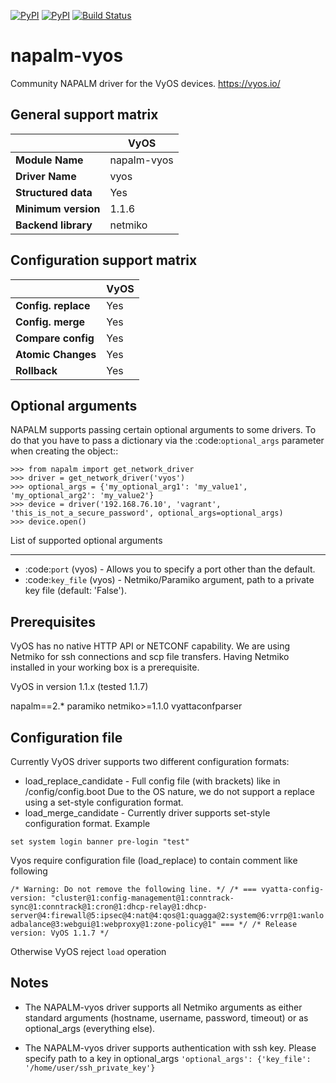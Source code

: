 [![PyPI](https://img.shields.io/pypi/v/napalm-vyos.svg)](https://pypi.python.org/pypi/napalm-vyos)
[![PyPI](https://img.shields.io/pypi/dm/napalm-vyos.svg)](https://pypi.python.org/pypi/napalm-vyos)
[![Build Status](https://travis-ci.org/napalm-automation-community/napalm-vyos.svg?branch=master)](https://travis-ci.org/napalm-automation-community/napalm-vyos)

# napalm-vyos

Community NAPALM driver for the VyOS devices. https://vyos.io/


General support matrix
----------------------


 |                    | VyOS         |
 |--------------------|--------------|
 |**Module Name**     |  napalm-vyos |
 |**Driver Name**     |  vyos        |
 |**Structured data** |  Yes         |
 |**Minimum version** |  1.1.6       |
 |**Backend library** |  netmiko     |



Configuration support matrix
----------------------------

|                     |  VyOS |
| ------------------- | ----- |
| **Config. replace** |  Yes  |
| **Config. merge**   |  Yes  |
|**Compare config**   |  Yes  |
| **Atomic Changes**  |  Yes  |
| **Rollback**        |  Yes  |



Optional arguments
------------------

NAPALM supports passing certain optional arguments to some drivers. To do that you have to pass a dictionary via the
:code:`optional_args` parameter when creating the object::

    >>> from napalm import get_network_driver
    >>> driver = get_network_driver('vyos')
    >>> optional_args = {'my_optional_arg1': 'my_value1', 'my_optional_arg2': 'my_value2'}
    >>> device = driver('192.168.76.10', 'vagrant', 'this_is_not_a_secure_password', optional_args=optional_args)
    >>> device.open()

List of supported optional arguments
____________________________________

* :code:`port` (vyos) - Allows you to specify a port other than the default.
* :code:`key_file` (vyos) - Netmiko/Paramiko argument, path to a private key file (default: 'False').



Prerequisites
-------------


VyOS has no native HTTP API or NETCONF capability.
We are using Netmiko for ssh connections and scp file transfers.
Having Netmiko installed in your working box is a prerequisite.

VyOS in version 1.1.x (tested 1.1.7)

napalm==2.*
paramiko
netmiko>=1.1.0
vyattaconfparser



Configuration file
------------------

Currently VyOS driver supports two different configuration formats:
* load_replace_candidate - Full config file (with brackets) like in /config/config.boot
Due to the OS nature,  we do not support a replace using
a set-style configuration format.
* load_merge_candidate - Currently driver supports set-style configuration format.
Example

`set system login banner pre-login "test"`

Vyos require configuration file (load_replace) to contain comment like following

`/* Warning: Do not remove the following line. */
/* === vyatta-config-version: "cluster@1:config-management@1:conntrack-sync@1:conntrack@1:cron@1:dhcp-relay@1:dhcp-server@4:firewall@5:ipsec@4:nat@4:qos@1:quagga@2:system@6:vrrp@1:wanloadbalance@3:webgui@1:webproxy@1:zone-policy@1" === */
/* Release version: VyOS 1.1.7 */`

Otherwise VyOS reject `load` operation

Notes
------------------
* The NAPALM-vyos driver supports all Netmiko arguments as either standard arguments (hostname, username, password, timeout) or as optional_args (everything else).

* The NAPALM-vyos driver supports authentication with ssh key. Please specify path to a key in optional_args
`'optional_args': {'key_file': '/home/user/ssh_private_key'}`
